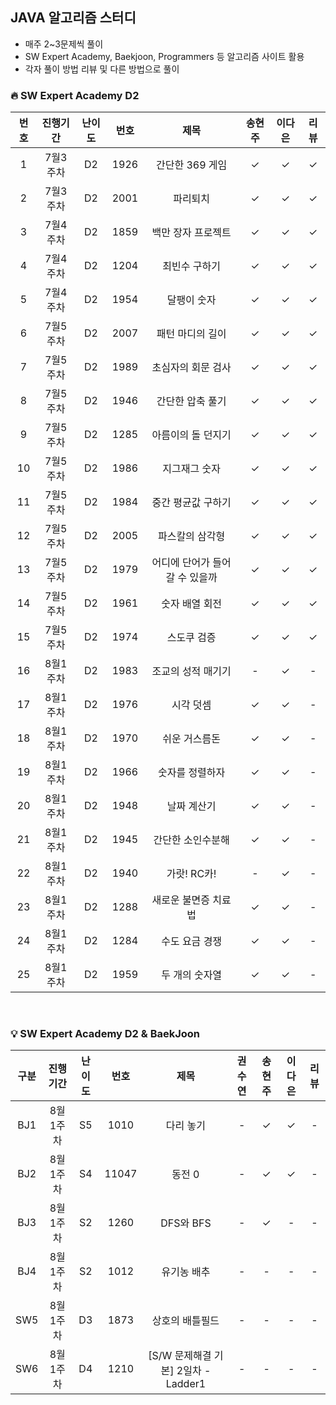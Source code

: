 ## JAVA 알고리즘 스터디
- 매주 2~3문제씩 풀이
- SW Expert Academy, Baekjoon, Programmers 등 알고리즘 사이트 활용
- 각자 풀이 방법 리뷰 및 다른 방법으로 풀이



### 🔥 SW Expert Academy D2

| 번호  | 진행기간  | 난이도 |  번호  |        제목         | 송현주 | 이다은 | 리뷰  |
|:---:|:-----:|:---:|:----:|:-----------------:|:---:|:---:|:---:|
|  1  | 7월3주차 | D2  | 1926 |    간단한 369 게임     |  ✓  |  ✓  |  ✓  |
|  2  | 7월3주차 | D2  | 2001 |       파리퇴치        |  ✓  |  ✓  |  ✓  |
|  3  | 7월4주차 | D2  | 1859 |    백만 장자 프로젝트     |  ✓  |  ✓  |  ✓  |
|  4  | 7월4주차 | D2  | 1204 |      최빈수 구하기      |  ✓  |  ✓  |  ✓  |
|  5  | 7월4주차 | D2  | 1954 |      달팽이 숫자       |  ✓  |  ✓  |  ✓  |
|  6  | 7월5주차 | D2  | 2007 |     패턴 마디의 길이     |  ✓  |  ✓  |  ✓  |
|  7  | 7월5주차 | D2  | 1989 |    초심자의 회문 검사     |  ✓  |  ✓  |  ✓  |
|  8  | 7월5주차 | D2  | 1946 |     간단한 압축 풀기     |  ✓  |  ✓  |  ✓  |
|  9  | 7월5주차 | D2  | 1285 |    아름이의 돌 던지기     |  ✓  |  ✓  |  ✓  |
| 10  | 7월5주차 | D2  | 1986 |      지그재그 숫자      |  ✓  |  ✓  |  ✓  |
| 11  | 7월5주차 | D2  | 1984 |    중간 평균값 구하기     |  ✓  |  ✓  |  ✓  |
| 12  | 7월5주차 | D2  | 2005 |     파스칼의 삼각형      |  ✓  |  ✓  |  ✓  |
| 13  | 7월5주차 | D2  | 1979 | 어디에 단어가 들어갈 수 있을까 |  ✓  |  ✓  |  ✓  |
| 14  | 7월5주차 | D2  | 1961 |     숫자 배열 회전      |  ✓  |  ✓  |  ✓  |
| 15  | 7월5주차 | D2  | 1974 |      스도쿠 검증       |  ✓  |  ✓  |  ✓  |
| 16  | 8월1주차 | D2  | 1983 |    조교의 성적 매기기     |  -  |  ✓  |  -  |
| 17  | 8월1주차 | D2  | 1976 |       시각 덧셈       |  ✓  |  ✓  |  -  |
| 18  | 8월1주차 | D2  | 1970 |      쉬운 거스름돈      |  ✓  |  ✓  |  -  |
| 19  | 8월1주차 | D2  | 1966 |     숫자를 정렬하자      |  ✓  |  ✓  |  -  |
| 20  | 8월1주차 | D2  | 1948 |      날짜 계산기       |  ✓  |  ✓  |  -  |
| 21  | 8월1주차 | D2  | 1945 |     간단한 소인수분해     |  ✓  |  ✓  |  -  |
| 22  | 8월1주차 | D2  | 1940 |     가랏! RC카!      |  -  |  ✓  |  -  |
| 23  | 8월1주차 | D2  | 1288 |    새로운 불면증 치료법    |  ✓  |  ✓  |  -  |
| 24  | 8월1주차 | D2  | 1284 |     수도 요금 경쟁      |  ✓  |  ✓  |  -  |
| 25  | 8월1주차 | D2  | 1959 |     두 개의 숫자열      |  ✓  |  ✓  |  -  |


<br/>

### 💡 SW Expert Academy D2 & BaekJoon 
|구분|  진행기간  | 난이도 |  번호  |        제목        | 권수연 | 송현주 | 이다은  | 리뷰  |
|:---:|:-----:|:---:|:----:|:-----------------:|:---:|:---:|:----:|:---:|
|BJ1| 8월1주차| S5  | 1010 |    다리 놓기   |  -  |  ✓  |  ✓   | -  |
|BJ2| 8월1주차| S4  | 11047 |   동전 0   |  -  |  ✓  |  ✓   | -  |
|BJ3| 8월1주차| S2  | 1260 |    DFS와 BFS   |  -  |  ✓  |  -   | -  |
|BJ4| 8월1주차| S2  | 1012 |    유기농 배추   |  -  |  -  |  -   | -  |
|SW5| 8월1주차| D3  | 1873 |    상호의 배틀필드   |  -  |  -  |  -   | -  |
|SW6| 8월1주차| D4  | 1210 |    [S/W 문제해결 기본] 2일차 - Ladder1   |  -  |  -  |  -   | -  |
